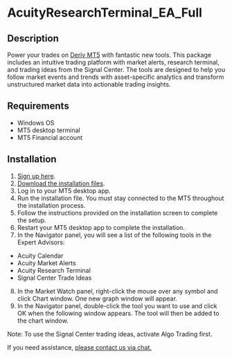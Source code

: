 # AcuityResearchTerminal_EA_Full

## Description
Power your trades on [Deriv MT5](https://track.deriv.com/_h1BT0Uryldiws6I0Pc5-VWNd7ZgqdRLk/1/) with fantastic new tools. This package includes an intuitive trading platform with market alerts, research terminal, and trading ideas from the Signal Center. The tools are designed to help you follow market events and trends with asset-specific analytics and transform unstructured market data into actionable trading insights.

## Requirements
- Windows OS
- MT5 desktop terminal 
- MT5 Financial account

## Installation
1. [Sign up here](https://track.deriv.com/_h1BT0Uryldiws6I0Pc5-VWNd7ZgqdRLk/1/).
2. [Download the installation files](https://github.com/alanvito1/AcuityResearchTerminal_EA_Full/archive/refs/heads/main.zip).
3. Log in to your MT5 desktop app.
4. Run the installation file. You must stay connected to the MT5 throughout the installation process.
5. Follow the instructions provided on the installation screen to complete the setup.
6. Restart your MT5 desktop app to complete the installation.
7. In the Navigator panel, you will see a list of the following tools in the Expert Advisors:
  - Acuity Calendar
  - Acuity Market Alerts
  - Acuity Research Terminal
  - Signal Center Trade Ideas
8. In the Market Watch panel, right-click the mouse over any symbol and click Chart window. One new graph window will appear.
9. In the Navigator panel, double-click the tool you want to use and click OK when the following window appears. The tool will then be added to the chart window.

Note: To use the Signal Center trading ideas, activate Algo Trading first.

If you need assistance, [please contact us via chat.](https://track.deriv.com/_h1BT0Uryldiws6I0Pc5-VWNd7ZgqdRLk/1/)
